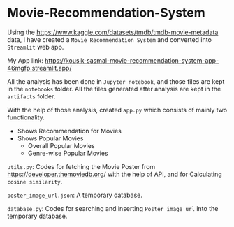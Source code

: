 # Movie-Recommendation-System


Using the https://www.kaggle.com/datasets/tmdb/tmdb-movie-metadata data, I have created a `Movie Recommendation System` and converted into `Streamlit` web app.

My App link: https://kousik-sasmal-movie-recommendation-system-app-46mgfp.streamlit.app/

All the analysis has been done in `Jupyter notebook`, and those files are kept in the `notebooks` folder.
All the files generated after analysis are kept in the `artifacts` folder.

With the help of those analysis, created `app.py` which consists of mainly two functionality.
  - Shows Recommendation for Movies
  - Shows Popular Movies
      - Overall Popular Movies
      - Genre-wise Popular Movies


`utils.py`: Codes for fetching the Movie Poster from https://developer.themoviedb.org/ with the help of API, and for Calculating `cosine similarity`.
            

`poster_image_url.json`: A temporary database.


`database.py`: Codes for searching and inserting `Poster image url` into the temporary database.
